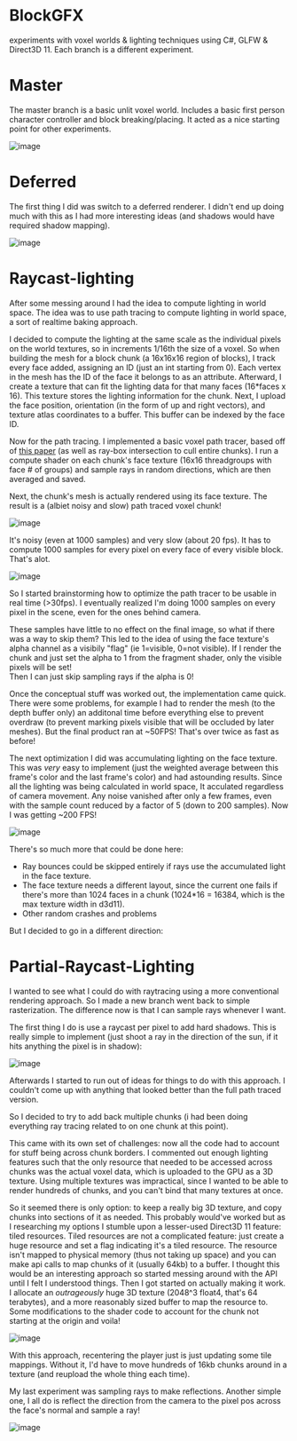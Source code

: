 # BlockGFX

experiments with voxel worlds & lighting techniques using C#, GLFW & Direct3D 11. Each branch is a different experiment.

# Master

The master branch is a basic unlit voxel world. Includes a basic first person character controller and block breaking/placing. It acted as a nice starting point for other experiments.

![image](https://github.com/Redninja106/BlockGFX/assets/45476006/f1024264-98ff-4b98-91f9-b29c60588b88)

# Deferred

The first thing I did was switch to a deferred renderer. I didn't end up doing much with this as I had more interesting ideas (and shadows would have required shadow mapping).

![image](https://github.com/Redninja106/BlockGFX/assets/45476006/51989ce4-5ffa-459c-94d3-af016b72e011)

# Raycast-lighting

After some messing around I had the idea to compute lighting in world space. The idea was to use path tracing to compute lighting in world space, a sort of realtime baking approach. 

I decided to compute the lighting at the same scale as the individual pixels on the world textures, so in increments 1/16th the size of a voxel. So when building the mesh for a block chunk (a 16x16x16 region of blocks), I track every face added, assigning an ID (just an int starting from 0). Each vertex in the mesh has the ID of the face it belongs to as an attribute. Afterward, I create a texture that can fit the lighting data for that many faces (16*faces x 16). This texture stores the lighting information for the chunk. Next, I upload the face position, orientation (in the form of up and right vectors), and texture atlas coordinates to a buffer. This buffer can be indexed by the face ID.

Now for the path tracing. I implemented a basic voxel path tracer, based off of [this paper](http://www.cs.yorku.ca/~amana/research/grid.pdf) (as well as ray-box intersection to cull entire chunks). I run a compute shader on each chunk's face texture (16x16 threadgroups with face # of groups) and sample rays in random directions, which are then averaged and saved.

Next, the chunk's mesh is actually rendered using its face texture. The result is a (albiet noisy and slow) path traced voxel chunk!

![image](https://github.com/Redninja106/BlockGFX/assets/45476006/9fad9167-fa3b-47a1-99d9-857a9bc973ac)

It's noisy (even at 1000 samples) and very slow (about 20 fps). It has to compute 1000 samples for every pixel on every face of every visible block. That's alot.

![image](https://github.com/Redninja106/BlockGFX/assets/45476006/307156a5-9801-463d-a81c-b701c3a19681)

So I started brainstorming how to optimize the path tracer to be usable in real time (>30fps). I eventually realized I'm doing 1000 samples on every pixel in the scene, even for the ones behind camera. 

These samples have little to no effect on the final image, so what if there was a way to skip them? This led to the idea of using the face texture's alpha channel as a visibily "flag" (ie 1=visible, 0=not visible). If I render the chunk and just set the alpha to 1 from the fragment shader, only the visible pixels will be set!  
Then I can just skip sampling rays if the alpha is 0!

Once the conceptual stuff was worked out, the implementation came quick. There were some problems, for example I had to render the mesh (to the depth buffer only) an additonal time before everything else to prevent overdraw (to prevent marking pixels visible that will be occluded by later meshes).
But the final product ran at ~50FPS! That's over twice as fast as before!

The next optimization I did was accumulating lighting on the face texture. This was *very* easy to implement (just the weighted average between this frame's color and the last frame's color) and had astounding results. Since all the lighting was being calculated in world space, It acculated regardless of camera movement.  Any noise vanished after only a few frames, even with the sample count reduced by a factor of 5 (down to 200 samples). Now I was getting ~200 FPS!

![image](https://github.com/Redninja106/BlockGFX/assets/45476006/ed73971b-1d85-46db-8aff-0b0d7285a82e)

There's so much more that could be done here:
- Ray bounces could be skipped entirely if rays use the accumulated light in the face texture.
- The face texture needs a different layout, since the current one fails if there's more than 1024 faces in a chunk (1024*16 = 16384, which is the max texture width in d3d11).
- Other random crashes and problems

But I decided to go in a different direction:

# Partial-Raycast-Lighting

I wanted to see what I could do with raytracing using a more conventional rendering approach. So I made a new branch went back to simple rasterization. The difference now is that I can sample rays whenever I want.  

The first thing I do is use a raycast per pixel to add hard shadows. This is really simple to implement (just shoot a ray in the direction of the sun, if it hits anything the pixel is in shadow):

![image](https://github.com/Redninja106/BlockGFX/assets/45476006/e3281e18-3390-472f-8ab3-2c197fb7c0db)

Afterwards I started to run out of ideas for things to do with this approach. I couldn't come up with anything that looked better than the full path traced version.

So I decided to try to add back multiple chunks (i had been doing everything ray tracing related to on one chunk at this point). 

This came with its own set of challenges: now all the code had to account for stuff being across chunk borders. I commented out enough lighting features such that the only resource that needed to be accessed across chunks was the actual voxel data, which is uploaded to the GPU as a 3D texture. Using multiple textures was impractical, since I wanted to be able to render hundreds of chunks, and you can't bind that many textures at once.

So it seemed there is only option: to keep a really big 3D texture, and copy chunks into sections of it as needed. This probably would've worked but as I researching my options I stumble upon a lesser-used Direct3D 11 feature: tiled resources. Tiled resources are not a complicated feature: just create a huge resource and set a flag indicating it's a tiled resource. The resource isn't mapped to physical memory (thus not taking up space) and you can make api calls to map chunks of it (usually 64kb) to a buffer. I thought this would be an interesting approach so started messing around with the API until I felt I understood things. Then I got started on actually making it work. I allocate an *outrageously* huge 3D texture (2048^3 float4, that's 64 terabytes), and a more reasonably sized buffer to map the resource to. Some modifications to the shader code to account for the chunk not starting at the origin and voila! 

![image](https://github.com/Redninja106/BlockGFX/assets/45476006/3421f486-2db3-4bdf-9532-c50d055b69e6)

With this approach, recentering the player just is just updating some tile mappings. Without it, I'd have to move hundreds of 16kb chunks around in a texture (and reupload the whole thing each time).

My last experiment was sampling rays to make reflections. Another simple one, I all do is reflect the direction from the camera to the pixel pos across the face's normal and sample a ray!

![image](https://github.com/Redninja106/BlockGFX/assets/45476006/0b65926c-c6d3-4858-8ada-a6e5b16649e4)
